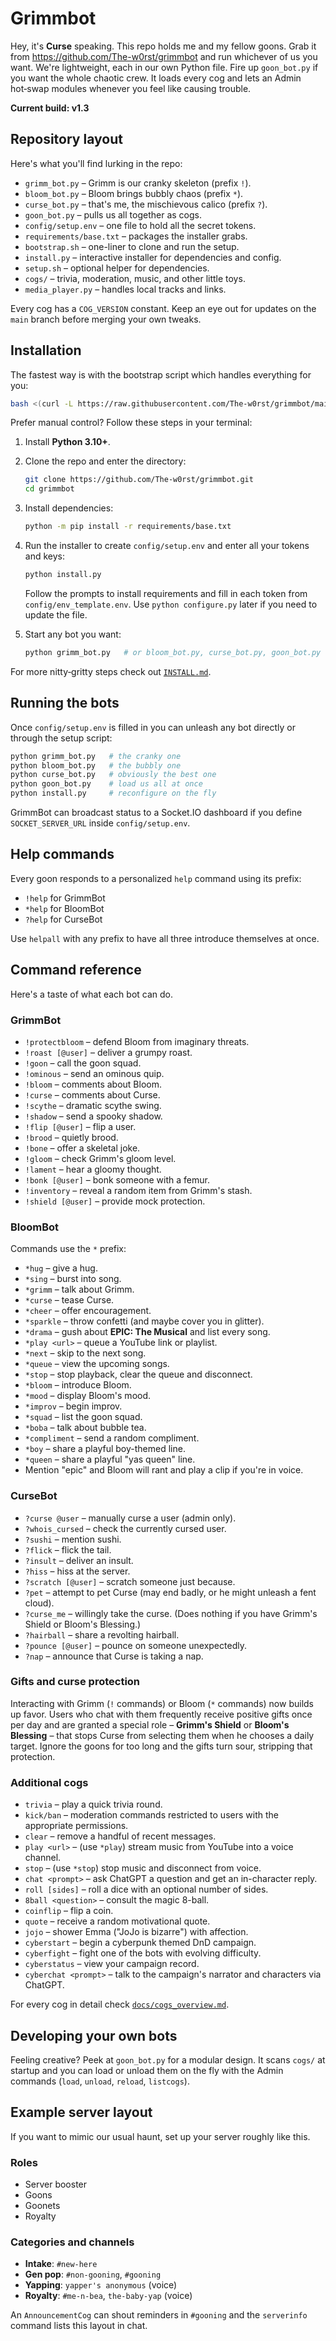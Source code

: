 # Grimmbot
Hey, it's **Curse** speaking. This repo holds me and my fellow goons. Grab it
from https://github.com/The-w0rst/grimmbot and run whichever of us you want.
We're lightweight, each in our own Python file. Fire up `goon_bot.py` if you
want the whole chaotic crew. It loads every cog and lets an Admin hot‑swap
modules whenever you feel like causing trouble.

**Current build: v1.3**

## Repository layout

Here's what you'll find lurking in the repo:

- `grimm_bot.py` – Grimm is our cranky skeleton (prefix `!`).
- `bloom_bot.py` – Bloom brings bubbly chaos (prefix `*`).
- `curse_bot.py` – that's me, the mischievous calico (prefix `?`).
- `goon_bot.py` – pulls us all together as cogs.
- `config/setup.env` – one file to hold all the secret tokens.
- `requirements/base.txt` – packages the installer grabs.
- `bootstrap.sh` – one-liner to clone and run the setup.
- `install.py` – interactive installer for dependencies and config.
- `setup.sh` – optional helper for dependencies.
- `cogs/` – trivia, moderation, music, and other little toys.
- `media_player.py` – handles local tracks and links.

Every cog has a `COG_VERSION` constant. Keep an eye out for updates on the
`main` branch before merging your own tweaks.

## Installation

The fastest way is with the bootstrap script which handles everything for you:

```bash
bash <(curl -L https://raw.githubusercontent.com/The-w0rst/grimmbot/main/bootstrap.sh)
```

Prefer manual control? Follow these steps in your terminal:

1. Install **Python 3.10+**.
2. Clone the repo and enter the directory:

   ```bash
   git clone https://github.com/The-w0rst/grimmbot.git
   cd grimmbot
   ```
3. Install dependencies:

   ```bash
   python -m pip install -r requirements/base.txt
   ```
4. Run the installer to create `config/setup.env` and enter all your tokens and keys:

   ```bash
   python install.py
   ```
   Follow the prompts to install requirements and fill in each token from
   `config/env_template.env`. Use `python configure.py` later if you need to
   update the file.
5. Start any bot you want:

   ```bash
   python grimm_bot.py   # or bloom_bot.py, curse_bot.py, goon_bot.py
   ```

For more nitty‑gritty steps check out [`INSTALL.md`](INSTALL.md).

## Running the bots

Once `config/setup.env` is filled in you can unleash any bot directly or through
the setup script:

```bash
python grimm_bot.py   # the cranky one
python bloom_bot.py   # the bubbly one
python curse_bot.py   # obviously the best one
python goon_bot.py    # load us all at once
python install.py     # reconfigure on the fly
```

GrimmBot can broadcast status to a Socket.IO dashboard if you define
`SOCKET_SERVER_URL` inside `config/setup.env`.

## Help commands

Every goon responds to a personalized `help` command using its prefix:

- `!help` for GrimmBot
- `*help` for BloomBot
- `?help` for CurseBot

Use `helpall` with any prefix to have all three introduce themselves at once.

## Command reference

Here's a taste of what each bot can do.

### GrimmBot
- `!protectbloom` – defend Bloom from imaginary threats.
- `!roast [@user]` – deliver a grumpy roast.
- `!goon` – call the goon squad.
- `!ominous` – send an ominous quip.
- `!bloom` – comments about Bloom.
- `!curse` – comments about Curse.
- `!scythe` – dramatic scythe swing.
- `!shadow` – send a spooky shadow.
- `!flip [@user]` – flip a user.
- `!brood` – quietly brood.
- `!bone` – offer a skeletal joke.
- `!gloom` – check Grimm's gloom level.
- `!lament` – hear a gloomy thought.
- `!bonk [@user]` – bonk someone with a femur.
- `!inventory` – reveal a random item from Grimm's stash.
- `!shield [@user]` – provide mock protection.

### BloomBot
Commands use the `*` prefix:
- `*hug` – give a hug.
- `*sing` – burst into song.
- `*grimm` – talk about Grimm.
- `*curse` – tease Curse.
- `*cheer` – offer encouragement.
- `*sparkle` – throw confetti (and maybe cover you in glitter).
 - `*drama` – gush about **EPIC: The Musical** and list every song.
 - `*play <url>` – queue a YouTube link or playlist.
 - `*next` – skip to the next song.
 - `*queue` – view the upcoming songs.
 - `*stop` – stop playback, clear the queue and disconnect.
- `*bloom` – introduce Bloom.
- `*mood` – display Bloom's mood.
- `*improv` – begin improv.
- `*squad` – list the goon squad.
- `*boba` – talk about bubble tea.
- `*compliment` – send a random compliment.
- `*boy` – share a playful boy-themed line.
- `*queen` – share a playful "yas queen" line.
- Mention "epic" and Bloom will rant and play a clip if you're in voice.

### CurseBot
- `?curse @user` – manually curse a user (admin only).
- `?whois_cursed` – check the currently cursed user.
- `?sushi` – mention sushi.
- `?flick` – flick the tail.
- `?insult` – deliver an insult.
- `?hiss` – hiss at the server.
- `?scratch [@user]` – scratch someone just because.
- `?pet` – attempt to pet Curse (may end badly, or he might unleash a fent cloud).
- `?curse_me` – willingly take the curse. (Does nothing if you have Grimm's Shield or Bloom's Blessing.)
- `?hairball` – share a revolting hairball.
- `?pounce [@user]` – pounce on someone unexpectedly.
- `?nap` – announce that Curse is taking a nap.

### Gifts and curse protection
Interacting with Grimm (`!` commands) or Bloom (`*` commands) now builds up
favor. Users who chat with them frequently receive positive gifts once per day
and are granted a special role – **Grimm's Shield** or **Bloom's Blessing** –
that stops Curse from selecting them when he chooses a daily target. Ignore the
goons for too long and the gifts turn sour, stripping that protection.

### Additional cogs
- `trivia` – play a quick trivia round.
- `kick/ban` – moderation commands restricted to users with the appropriate permissions.
- `clear` – remove a handful of recent messages.
- `play <url>` – (use `*play`) stream music from YouTube into a voice channel.
- `stop` – (use `*stop`) stop music and disconnect from voice.
- `chat <prompt>` – ask ChatGPT a question and get an in-character reply.
- `roll [sides]` – roll a dice with an optional number of sides.
- `8ball <question>` – consult the magic 8-ball.
- `coinflip` – flip a coin.
- `quote` – receive a random motivational quote.
- `jojo` – shower Emma ("JoJo is bizarre") with affection.
- `cyberstart` – begin a cyberpunk themed DnD campaign.
- `cyberfight` – fight one of the bots with evolving difficulty.
- `cyberstatus` – view your campaign record.
- `cyberchat <prompt>` – talk to the campaign's narrator and characters via ChatGPT.

For every cog in detail check [`docs/cogs_overview.md`](docs/cogs_overview.md).

## Developing your own bots

Feeling creative? Peek at `goon_bot.py` for a modular design. It scans
`cogs/` at startup and you can load or unload them on the fly with the Admin
commands (`load`, `unload`, `reload`, `listcogs`).


## Example server layout

If you want to mimic our usual haunt, set up your server roughly like this.

### Roles
- Server booster
- Goons
- Goonets
- Royalty

### Categories and channels
- **Intake**: `#new-here`
- **Gen pop**: `#non-gooning`, `#gooning`
- **Yapping**: `yapper's anonymous` (voice)
- **Royalty**: `#me-n-bea`, `the-baby-yap` (voice)

An `AnnouncementCog` can shout reminders in `#gooning` and the `serverinfo`
command lists this layout in chat.
